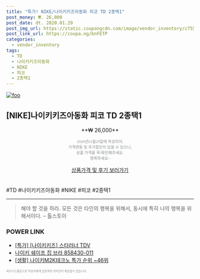 ```yaml
--- 
title: "특가! NIKE/나이키키즈아동화 피코 TD 2종택1" 
post_money: ₩. 26,000 
post_date: dt. 2020.01.29 
post_img_url: https://static.coupangcdn.com/image/vendor_inventory/c755/6bcea4ebc7d050f07be9cf82aa4b95b483398fcdd0d52b084577a2ee7e84.jpg 
post_link_url: https://coupa.ng/bnFETP 
categories: 
  - vendor_inventory 
tags: 
  - TD 
  - 나이키키즈아동화 
  - NIKE 
  - 피코 
  - 2종택1 
--- 
```

[![foo](https://static.coupangcdn.com/image/vendor_inventory/c755/6bcea4ebc7d050f07be9cf82aa4b95b483398fcdd0d52b084577a2ee7e84.jpg)](https://coupa.ng/bnFETP) 

## [NIKE]나이키키즈아동화 피코 TD 2종택1 
<p style="text-align: center;">**₩ 26,000**</p> 
<p style="text-align: center;"><span style="color: #898c8f; font-family: Georgia,Times,serif; font-size: 0.75em;">2020년01월29일에 작성되어, <br>가격변동 및 추가할인이 있을 수 있으니,<br> 상품 가격을 꼭!확인해주세요.<br>행복하세요~</span> 
</p>	 
<div markdown="0" style="text-align: center;"><a href="https://coupa.ng/bnFETP" class="btn btn--success">상품가격 및 후기 보러가기</a></div> 
<br><br> 
  #TD #나이키키즈아동화 #NIKE #피코 #2종택1 
<hr> 

> 해야 할 것을 하라. 모든 것은 타인의 행복을 위해서, 동시에 특히 나의 행복을 위해서이다. – 톨스토이 


### POWER LINK

* <a href="https://blog.naver.com/sakai111/221790210742" target="_blank">[특가] [나이키키즈] 스타러너 TDV</a>
* <a href="https://blog.naver.com/santokki14/221785960936" target="_blank">나이키 쉐이프 집 브라 858430-011</a>
* <a href="https://blog.naver.com/sakai111/221783577704" target="_blank"> [생활] 나이키M2K테크노 특가 순위 ~46위</a>

<span style="color: #898c8f; font-family: Georgia,Times,serif; font-size: 0.55em;">파트너스활동으로 작성자에게 일정액의 커미션이 제공될수 있습니다.</span> 
